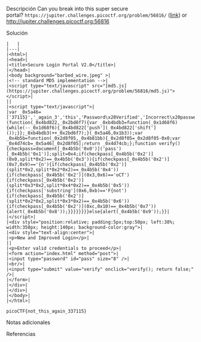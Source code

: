 Descripción
	Can you break into this super secure portal? `https://jupiter.challenges.picoctf.org/problem/56816/` ([link](https://jupiter.challenges.picoctf.org/problem/56816/)) or http://jupiter.challenges.picoctf.org:56816
	
Solución

	|   |
	|---|
	|<html>|
	|<head>|
	|<title>Secure Login Portal V2.0</title>|
	|</head>|
	|<body background="barbed_wire.jpeg" >|
	|<!-- standard MD5 implementation -->|
	|<script type="text/javascript" src="[md5.js](https://jupiter.challenges.picoctf.org/problem/56816/md5.js)"></script>|
	||
	|<script type="text/javascript">|
	|var _0x5a46=['37115}','_again_3','this','Password\x20Verified','Incorrect\x20password','getElementById','value','substring','picoCTF{','not_this'];(function(_0x4bd822,_0x2bd6f7){var _0xb4bdb3=function(_0x1d68f6){while(--_0x1d68f6){_0x4bd822['push'](_0x4bd822['shift']());}};_0xb4bdb3(++_0x2bd6f7);}(_0x5a46,0x1b3));var _0x4b5b=function(_0x2d8f05,_0x4b81bb){_0x2d8f05=_0x2d8f05-0x0;var _0x4d74cb=_0x5a46[_0x2d8f05];return _0x4d74cb;};function verify(){checkpass=document[_0x4b5b('0x0')]('pass')[_0x4b5b('0x1')];split=0x4;if(checkpass[_0x4b5b('0x2')](0x0,split*0x2)==_0x4b5b('0x3')){if(checkpass[_0x4b5b('0x2')](0x7,0x9)=='{n'){if(checkpass[_0x4b5b('0x2')](split*0x2,split*0x2*0x2)==_0x4b5b('0x4')){if(checkpass[_0x4b5b('0x2')](0x3,0x6)=='oCT'){if(checkpass[_0x4b5b('0x2')](split*0x3*0x2,split*0x4*0x2)==_0x4b5b('0x5')){if(checkpass['substring'](0x6,0xb)=='F{not'){if(checkpass[_0x4b5b('0x2')](split*0x2*0x2,split*0x3*0x2)==_0x4b5b('0x6')){if(checkpass[_0x4b5b('0x2')](0xc,0x10)==_0x4b5b('0x7')){alert(_0x4b5b('0x8'));}}}}}}}}else{alert(_0x4b5b('0x9'));}}|
	|</script>|
	|<div style="position:relative; padding:5px;top:50px; left:38%; width:350px; height:140px; background-color:gray">|
	|<div style="text-align:center">|
	|<p>New and Improved Login</p>|
	||
	|<p>Enter valid credentials to proceed</p>|
	|<form action="index.html" method="post">|
	|<input type="password" id="pass" size="8" />|
	|<br/>|
	|<input type="submit" value="verify" onclick="verify(); return false;" />|
	|</form>|
	|</div>|
	|</div>|
	|</body>|
	|</html>|
	
	picoCTF{not_this_again_337115}
Notas adicionales
	
	
Referencias
	
	